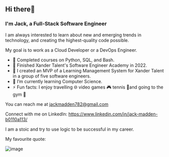 ## Hi there👋
### I'm Jack, a Full-Stack Software Engineer

I am always interested to learn about new and emerging trends in technology, and creating the highest-quality code possible. 

My goal is to work as a Cloud Developer or a DevOps Engineer. 

- 🐍 Completed courses on Python, SQL, and Bash.
- 🐥 Finished Xander Talent's Software Engineer Academy in 2022.
- 🔭 I created an MVP of a Learning Management System for Xander Talent in a group of five software engineers.
- 🌱 I’m currently learning Computer Science.
- ⚡ Fun facts: I enjoy travelling 🌐 video games 🎮 tennis 🎾and going to the gym 💪

You can reach me at jackmadden782@gmail.com 

Connect with me on LinkedIn: https://www.linkedin.com/in/jack-madden-b0110a113/ 

I am a stoic and try to use logic to be successful in my career. 

My favourite quote: 

![image](https://user-images.githubusercontent.com/68071086/203614485-0f197dbc-b7cf-447c-b90c-4811892336c5.png)

